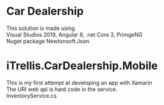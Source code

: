 # Car Dealership
This solution is made using<BR>
Visual Studios 2019, Angular 8, .net Core 3, PrimgeNG<BR>
Nuget package Newtonsoft.Json
 
# iTrellis.CarDealership.Mobile
This is my first attempt at developing an app with Xamarin<BR>
The URI web api is hard code in the service.<BR>
InventoryService.cs

